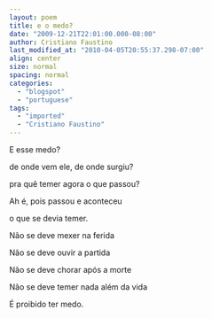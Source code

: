 ```yaml
---
layout: poem
title: e o medo?
date: "2009-12-21T22:01:00.000-08:00"
author: Cristiano Faustino
last_modified_at: "2010-04-05T20:55:37.298-07:00"
align: center
size: normal
spacing: normal
categories:
  - "blogspot"
  - "portuguese"
tags:
  - "imported"
  - "Cristiano Faustino"
---
```


E esse medo?

de onde vem ele, de onde surgiu?

pra quê temer agora o que passou?

Ah é, pois passou e aconteceu

o que se devia temer.

Não se deve mexer na ferida

Não se deve ouvir a partida

Não se deve chorar após a morte

Não se deve temer nada além da vida

É proibido ter medo.